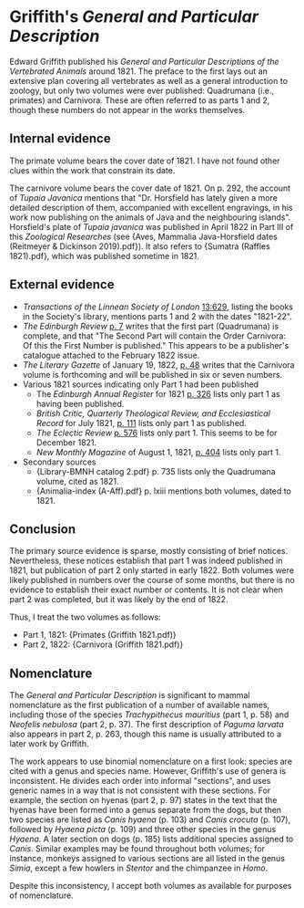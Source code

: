 # Griffith's _General and Particular Description_

Edward Griffith published his _General and Particular Descriptions of the Vertebrated
Animals_ around 1821. The preface to the first lays out an extensive plan covering all
vertebrates as well as a general introduction to zoology, but only two volumes were ever
published: Quadrumana (i.e., primates) and Carnivora. These are often referred to as
parts 1 and 2, though these numbers do not appear in the works themselves.

## Internal evidence

The primate volume bears the cover date of 1821. I have not found other clues within the
work that constrain its date.

The carnivore volume bears the cover date of 1821. On p. 292, the account of _Tupaia
Javanica_ mentions that "Dr. Horsfield has lately given a more detailed description of
them, accompanied with excellent engravings, in his work now publishing on the animals
of Java and the neighbouring islands". Horsfield's plate of _Tupaia javanica_ was
published in April 1822 in Part III of this _Zoological Researches_ (see {Aves, Mammalia
Java-Horsfield dates (Reitmeyer & Dickinson 2019).pdf}). It also refers to {Sumatra
(Raffles 1821).pdf}, which was published sometime in 1821.

## External evidence

- _Transactions of the Linnean Society of London_
  [13:629](https://www.google.com/books/edition/Transactions/SzdEAAAAYAAJ?hl=en&gbpv=1&dq=general%20particular%20description%20griffith&pg=PA629&printsec=frontcover),
  listing the books in the Society's library, mentions parts 1 and 2 with the dates
  "1821-22".
- _The Edinburgh Review_
  [p. 7](https://www.google.com/books/edition/The_Edinburgh_Review/NM_EttUd29IC?hl=en&gbpv=1&dq=general%20particular%20description%20griffith&pg=RA1-PA7&printsec=frontcover)
  writes that the first part (Quadrumana) is complete, and that "The Second Part will
  contain the Order Carnivora: Of this the First Number is published." This appears to
  be a publisher's catalogue attached to the February 1822 issue.
- _The Literary Gazette_ of January 19, 1822,
  [p. 48](https://www.google.com/books/edition/The_London_Literary_Gazette_and_Journal/6Os5AQAAMAAJ?hl=en&gbpv=1&dq=carnivora&pg=PA48&printsec=frontcover)
  writes that the Carnivora volume is forthcoming and will be published in six or seven
  numbers.
- Various 1821 sources indicating only Part 1 had been published
  - The _Edinburgh Annual Register_ for 1821
    [p. 326](https://www.google.com/books/edition/The_Edinburgh_annual_register/0nQEAAAAQAAJ?hl=en&gbpv=1&dq=general%20particular%20description%20griffith&pg=RA2-PA326&printsec=frontcover)
    lists only part 1 as having been published.
  - _British Critic, Quarterly Theological Review, and Ecclesiastical Record_ for July
    1821,
    [p. 111](https://www.google.com/books/edition/British_Critic_Quarterly_Theological_Rev/j-BKAQAAMAAJ?hl=en&gbpv=1&dq=general%20particular%20description%20griffith&pg=PA111&printsec=frontcover)
    lists only part 1 as published.
  - _The Eclectic Review_
    [p. 576](https://www.google.com/books/edition/The_Eclectic_Review/1XFKAQAAMAAJ?hl=en&gbpv=1&dq=general%20particular%20description%20griffith&pg=PA576&printsec=frontcover)
    lists only part 1. This seems to be for December 1821.
  - _New Monthly Magazine_ of August 1, 1821,
    [p. 404](https://www.google.com/books/edition/New_Monthly_Magazine_and_Humorist/H6E2AQAAMAAJ?hl=en&gbpv=1&dq=general%20particular%20description%20griffith&pg=PA404&printsec=frontcover)
    lists only part 1.
- Secondary sources
  - {Library-BMNH catalog 2.pdf} p. 735 lists only the Quadrumana volume, cited as 1821.
  - {Animalia-index (A-Aff).pdf} p. lxiii mentions both volumes, dated to 1821.

## Conclusion

The primary source evidence is sparse, mostly consisting of brief notices. Nevertheless,
these notices establish that part 1 was indeed published in 1821, but publication of
part 2 only started in early 1822. Both volumes were likely published in numbers over
the course of some months, but there is no evidence to establish their exact number or
contents. It is not clear when part 2 was completed, but it was likely by the end
of 1822.

Thus, I treat the two volumes as follows:

- Part 1, 1821: {Primates (Griffith 1821.pdf)}
- Part 2, 1822: {Carnivora (Griffith 1821.pdf)}

## Nomenclature

The _General and Particular Description_ is significant to mammal nomenclature as the
first publication of a number of available names, including those of the species
_Trachypithecus mauritius_ (part 1, p. 58) and _Neofelis nebulosa_ (part 2, p. 37). The
first description of _Paguma larvata_ also appears in part 2, p. 263, though this name
is usually attributed to a later work by Griffith.

The work appears to use binomial nomenclature on a first look: species are cited with a
genus and species name. However, Griffith's use of genera is inconsistent. He divides
each order into informal "sections", and uses generic names in a way that is not
consistent with these sections. For example, the section on hyenas (part 2, p. 97)
states in the text that the hyenas have been formed into a genus separate from the dogs,
but then two species are listed as _Canis hyaena_ (p. 103) and _Canis crocuta_ (p. 107),
followed by _Hyaena picta_ (p. 109) and three other species in the genus _Hyaena_. A
later section on dogs (p. 185) lists additional species assigned to _Canis_. Similar
examples may be found throughout both volumes; for instance, monkeys assigned to various
sections are all listed in the genus _Simia_, except a few howlers in _Stentor_ and the
chimpanzee in _Homo_.

Despite this inconsistency, I accept both volumes as available for purposes of
nomenclature.
